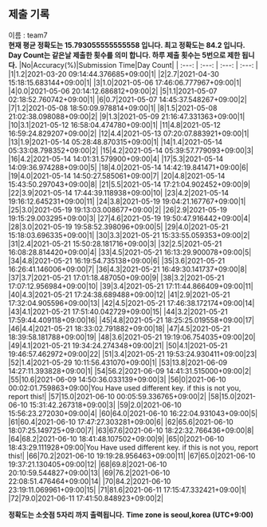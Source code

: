 


  
## 제출 기록  
이름 : team7  
**현재 평균 정확도는 15.793055555555558 입니다. 최고 정확도는 84.2 입니다.**  
**Day Count는 같은날 제출한 횟수를 의미 합니다. 하루 제출 횟수는 5번으로 제한 됩니다.**
|No|Accuracy(%)|Submission Time|Day Count|
| :---: | :---: | :---: | :---: |
|1|1.2|2021-03-20 09:14:44.376685+09:00|1|
|2|2.7|2021-04-30 15:18:15.683144+09:00|1|
|3|1.0|2021-05-06 17:46:06.777967+09:00|1|
|4|0.0|2021-05-06 20:14:12.686812+09:00|2|
|5|1.1|2021-05-07 02:18:52.760742+09:00|1|
|6|0.7|2021-05-07 14:45:37.548267+09:00|2|
|7|1.2|2021-05-08 18:50:09.978814+09:00|1|
|8|1.5|2021-05-08 21:02:38.098088+09:00|2|
|9|1.3|2021-05-09 21:16:47.331363+09:00|1|
|10|3.1|2021-05-12 16:58:04.474780+09:00|1|
|11|4.8|2021-05-12 16:59:24.829207+09:00|2|
|12|4.4|2021-05-13 07:20:07.883921+09:00|1|
|13|1.9|2021-05-14 05:28:48.870315+09:00|1|
|14|1.4|2021-05-14 05:33:08.798352+09:00|2|
|15|4.2|2021-05-14 05:39:57.779093+09:00|3|
|16|4.2|2021-05-14 14:01:31.579900+09:00|4|
|17|5.3|2021-05-14 14:09:36.974288+09:00|5|
|18|4.0|2021-05-14 14:42:19.841471+09:00|6|
|19|4.0|2021-05-14 14:50:27.585061+09:00|7|
|20|4.8|2021-05-14 15:43:50.297043+09:00|8|
|21|5.5|2021-05-14 17:21:04.902452+09:00|9|
|22|3.9|2021-05-14 17:44:39.118938+09:00|10|
|23|4.2|2021-05-14 19:16:12.645231+09:00|11|
|24|3.8|2021-05-19 19:04:21.167767+09:00|1|
|25|3.0|2021-05-19 19:13:03.008677+09:00|2|
|26|2.9|2021-05-19 19:15:29.003295+09:00|3|
|27|4.6|2021-05-19 19:50:47.916442+09:00|4|
|28|3.0|2021-05-19 19:58:52.398096+09:00|5|
|29|4.0|2021-05-21 15:18:03.696335+09:00|1|
|30|3.3|2021-05-21 15:33:55.059353+09:00|2|
|31|2.4|2021-05-21 15:50:28.181716+09:00|3|
|32|2.5|2021-05-21 16:08:28.814420+09:00|4|
|33|4.5|2021-05-21 16:13:29.900078+09:00|5|
|34|4.8|2021-05-21 16:19:54.735138+09:00|6|
|35|3.6|2021-05-21 16:26:41.146006+09:00|7|
|36|4.3|2021-05-21 16:49:30.141737+09:00|8|
|37|3.7|2021-05-21 17:01:18.487050+09:00|9|
|38|3.2|2021-05-21 17:07:12.956984+09:00|10|
|39|3.4|2021-05-21 17:11:44.866409+09:00|11|
|40|4.3|2021-05-21 17:24:38.689488+09:00|12|
|41|2.9|2021-05-21 17:32:04.905596+09:00|13|
|42|4.5|2021-05-21 17:46:38.172174+09:00|14|
|43|4.1|2021-05-21 17:51:40.042729+09:00|15|
|44|3.2|2021-05-21 17:59:44.409118+09:00|16|
|45|4.8|2021-05-21 18:25:25.019558+09:00|17|
|46|4.4|2021-05-21 18:33:02.791882+09:00|18|
|47|4.5|2021-05-21 18:39:58.181788+09:00|19|
|48|3.6|2021-05-21 19:19:06.754035+09:00|20|
|49|4.1|2021-05-21 19:34:24.274348+09:00|21|
|50|4.1|2021-05-21 19:46:57.462972+09:00|22|
|51|3.4|2021-05-21 19:53:24.930411+09:00|23|
|52|1.4|2021-05-29 10:11:56.431070+09:00|1|
|53|13.8|2021-06-09 14:27:11.393828+09:00|1|
|54|56.2|2021-06-09 14:41:31.515000+09:00|2|
|55|10.6|2021-06-09 14:50:36.033139+09:00|3|
|56|0|2021-06-10 00:02:01.759863+09:00|You Have used different key. if this is not you, report this!|
|57|15.0|2021-06-10 00:05:59.336765+09:00|2|
|58|15.0|2021-06-10 15:31:42.267318+09:00|3|
|59|2.0|2021-06-10 15:56:23.272030+09:00|4|
|60|64.0|2021-06-10 16:22:04.931043+09:00|5|
|61|60.4|2021-06-10 17:47:27.303281+09:00|6|
|62|65.6|2021-06-10 18:07:25.149725+09:00|7|
|63|67.6|2021-06-10 18:22:32.766436+09:00|8|
|64|68.2|2021-06-10 18:41:48.107502+09:00|9|
|65|0|2021-06-10 18:43:29.111928+09:00|You Have used different key. if this is not you, report this!|
|66|70.2|2021-06-10 19:19:28.956463+09:00|11|
|67|65.0|2021-06-10 19:37:21.130405+09:00|12|
|68|69.8|2021-06-10 20:10:59.544827+09:00|13|
|69|76.2|2021-06-10 22:08:51.476464+09:00|14|
|70|84.2|2021-06-10 23:19:11.069961+09:00|15|
|71|81.6|2021-06-11 17:15:47.332421+09:00|1|
|72|79.0|2021-06-11 17:41:50.848923+09:00|2|


**정확도는 소숫점 5자리 까지 출력됩니다.**
**Time zone is seoul,korea (UTC+9:00)**
